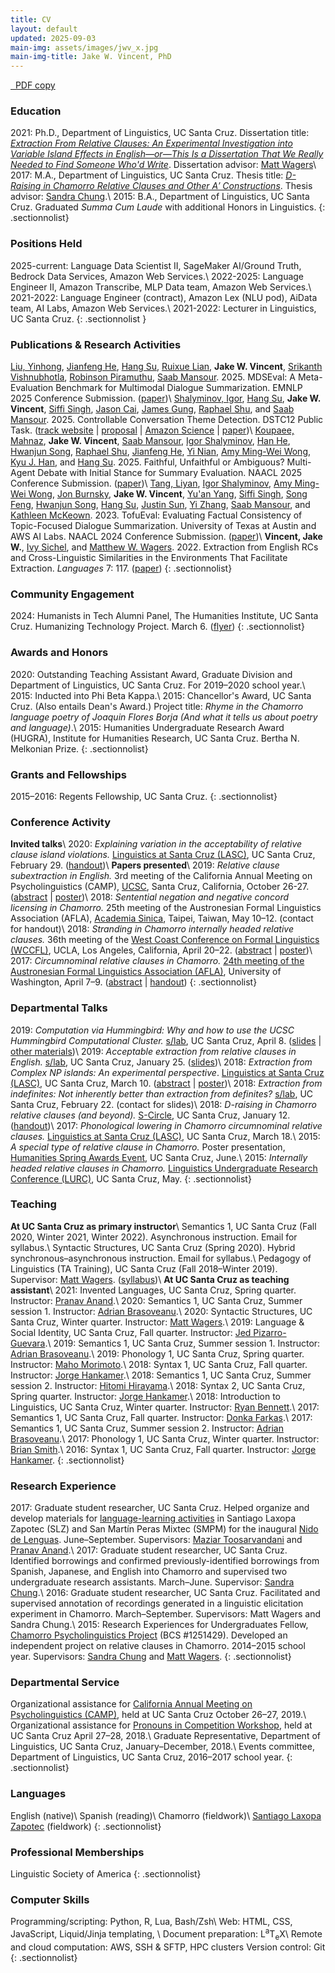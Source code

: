 ```yaml
---
title: CV
layout: default
updated: 2025-09-03
main-img: assets/images/jwv_x.jpg
main-img-title: Jake W. Vincent, PhD
---
```


<div class="buttonspace">
	<a href="assets/documents/jake_vincent_cv.pdf" class="download-pdf a-button"><i class="fa-solid fa-file"></i>&nbsp;&nbsp;PDF copy</a>
</div>

### Education
2021: Ph.D., Department of Linguistics, UC Santa Cruz. Dissertation title: [*Extraction From Relative Clauses: An Experimental Investigation into Variable Island Effects in English—or—This Is a Dissertation That We Really Needed to Find Someone Who'd Write*](https://www.proquest.com/openview/760063f3ff8277bc8b1a19ca3f701e6e/). Dissertation advisor: [Matt Wagers](https://people.ucsc.edu/~mwagers)\\
2017: M.A., Department of Linguistics, UC Santa Cruz. Thesis title: [*D-Raising in Chamorro Relative Clauses and Other A&prime; Constructions*](https://escholarship.org/uc/item/0jq7096r). Thesis advisor: [Sandra Chung](http://people.ucsc.edu/~schung).\\
2015:  B.A., Department of Linguistics, UC Santa Cruz. Graduated *Summa Cum Laude* with additional Honors in Linguistics.
{: .sectionnolist}

### Positions Held
2025-current: Language Data Scientist II, SageMaker AI/Ground Truth, Bedrock Data Services, Amazon Web Services.\\
2022-2025: Language Engineer II, Amazon Transcribe, MLP Data team, Amazon Web Services.\\
2021-2022: Language Engineer (contract), Amazon Lex (NLU pod), AiData team, AI Labs, Amazon Web Services.\\
2021-2022: Lecturer in Linguistics, UC Santa Cruz.
{: .sectionnolist }

### Publications & Research Activities
[Liu, Yinhong](https://yinhongliu.com), [Jianfeng He](https://www.linkedin.com/in/jianfeng-he-5a1b651b7/), [Hang Su](https://www.linkedin.com/in/hang-su-654a5543/), [Ruixue Lian](https://www.linkedin.com/in/ruixue-lian), **Jake W. Vincent**, [Srikanth Vishnubhotla](https://www.linkedin.com/in/srikanth-vishnubhotla), [Robinson Piramuthu](https://www.linkedin.com/in/rpiramuthu), [Saab Mansour](https://www.linkedin.com/in/saabmansour/). 2025. MDSEval: A Meta-Evaluation Benchmark for Multimodal Dialogue Summarization. EMNLP 2025 Conference Submission. ([paper](https://arxiv.org/abs/2510.01659))\\
[Shalyminov, Igor](https://shalyminov.com/), [Hang Su](https://www.linkedin.com/in/hang-su-654a5543/), **Jake W. Vincent**, [Siffi Singh](https://www.linkedin.com/in/siffi/), [Jason Cai](https://www.linkedin.com/in/jasoncai-sea/), [James Gung](https://jgung.github.io/about/), [Raphael Shu](https://www.nlab.ci.i.u-tokyo.ac.jp/~shu/), and [Saab Mansour](https://www.linkedin.com/in/saabmansour/). 2025. Controllable Conversation Theme Detection. DSTC12 Public Task. ([track website](https://github.com/amazon-science/dstc12-controllable-conversational-theme-detection) | [proposal](assets/documents/2025_dstc12_controllable_conversation_theme_detection_proposal.pdf) | [Amazon Science](https://www.amazon.science/publications/controllable-conversational-theme-detection-track-at-dstc-12) | [paper](assets/documents/2025_dstc12_controllable_conversation_theme_detection_paper.pdf))\\
[Koupaee, Mahnaz](https://www3.cs.stonybrook.edu/~mkoupaee/index.html), **Jake W. Vincent**, [Saab Mansour](https://www.linkedin.com/in/saabmansour/), [Igor Shalyminov](https://shalyminov.com/), [Han He](https://www.linkedin.com/in/hankcs/), [Hwanjun Song](https://songhwanjun.github.io/), [Raphael Shu](https://www.nlab.ci.i.u-tokyo.ac.jp/~shu/), [Jianfeng He](https://www.linkedin.com/in/jianfeng-he-5a1b651b7/), [Yi Nian](https://scholar.google.com/citations?hl=en&authuser=1&user=RBTCmEkAAAAJ), [Amy Ming-Wei Wong](https://www.linkedin.com/in/amy-wong-b660b2107/), [Kyu J. Han](https://scholar.google.com/citations?user=fI2kVPIAAAAJ&hl=en), and [Hang Su](https://www.linkedin.com/in/hang-su-654a5543/). 2025. Faithful, Unfaithful or Ambiguous? Multi-Agent Debate with Initial Stance for Summary Evaluation. NAACL 2025 Conference Submission. ([paper](https://arxiv.org/abs/2502.08514))\\
[Tang, Liyan](https://www.tangliyan.com/), [Igor Shalyminov](https://shalyminov.com/), [Amy Ming-Wei Wong](https://www.linkedin.com/in/amy-wong-b660b2107/), [Jon Burnsky](https://jburnsky.github.io/linguist/), **Jake W. Vincent**, [Yu'an Yang](https://yu-an.github.io/), [Siffi Singh](https://www.amazon.science/author/siffi-singh), [Song Feng](https://songfeng.github.io/), [Hwanjun Song](https://songhwanjun.github.io/), [Hang Su](https://www.linkedin.com/in/hang-su-654a5543/), [Justin Sun](https://www.linkedin.com/in/justin-lj-sun/), [Yi Zhang](https://www.linkedin.com/in/yi-zhang-8175392/), [Saab Mansour](https://www.linkedin.com/in/saabmansour/), and [Kathleen McKeown](http://www1.cs.columbia.edu/~kathy/). 2023. TofuEval: Evaluating Factual Consistency of Topic-Focused Dialogue Summarization. University of Texas at Austin and AWS AI Labs. NAACL 2024 Conference Submission. ([paper](https://arxiv.org/abs/2402.13249))\\
**Vincent, Jake W.**, [Ivy Sichel](https://ivysichel.sites.ucsc.edu), and [Matthew W. Wagers](https://people.ucsc.edu/~mwagers). 2022. Extraction from English RCs and Cross-Linguistic Similarities in the Environments That Facilitate Extraction. _Languages_ 7: 117. ([paper](https://doi.org/10.3390/languages7020117))
{: .sectionnolist}

### Community Engagement
2024: Humanists in Tech Alumni Panel, The Humanities Institute, UC Santa Cruz. Humanizing Technology Project. March 6. ([flyer](assets/documents/2024_humanists_in_tech_alumni_panel.pdf))
{: .sectionnolist}

### Awards and Honors
2020: Outstanding Teaching Assistant Award, Graduate Division and Department of Linguistics, UC Santa Cruz. For 2019–2020 school year.\\
2015: Inducted into Phi Beta Kappa.\\
2015: Chancellor's Award, UC Santa Cruz. (Also entails Dean's Award.) Project title: *Rhyme in the Chamorro language poetry of Joaquin Flores Borja (And what it tells us about poetry and language)*.\\
2015: Humanities Undergraduate Research Award (HUGRA), Institute for Humanities Research, UC Santa Cruz. Bertha N. Melkonian Prize.
{: .sectionnolist}

### Grants and Fellowships
2015–2016: Regents Fellowship, UC Santa Cruz.
{: .sectionnolist}

### Conference Activity
**Invited talks**\\
2020: *Explaining variation in the acceptability of relative clause island violations.* [Linguistics at Santa Cruz (LASC)](https://linguistics.ucsc.edu/news-events/conferences/lasc.html), UC Santa Cruz, February 29. ([handout](assets/documents/jwv_lasc2020.pdf))\\
**Papers presented**\\
2019: *Relative clause subextraction in English.* 3rd meeting of the California Annual Meeting on Psycholinguistics (CAMP), [UCSC](https://sites.google.com/view/camp-ucsc/home?authuser=0), Santa Cruz, California, October 26-27. ([abstract](assets/documents/jwv_camp3_abstract.pdf) \| [poster](assets/documents/jwv_camp3_poster.pdf))\\
2018: *Sentential negation and negative concord licensing in Chamorro.* 25th meeting of the Austronesian Formal Linguistics Association (AFLA), [Academia Sinica](https://www.sinica.edu.tw/en), Taipei, Taiwan, May 10–12. (contact for handout)\\
2018: *Stranding in Chamorro internally headed relative clauses.* 36th meeting of the [West Coast Conference on Formal Linguistics (WCCFL)](https://linguistics.ucla.edu/conference/wccfl36/), UCLA, Los Angeles, California, April 20–22. ([abstract](assets/documents/jwv_wccfl36_abstract.pdf) \| [poster](assets/documents/jwv_wccfl36_poster.pdf))\\
2017: *Circumnominal relative clauses in Chamorro.* [24th meeting of the Austronesian Formal Linguistics Association (AFLA)](https://lingconf.com/afla24/), University of Washington, April 7–9. ([abstract](assets/documents/jwv_afla24_abstract.pdf) \| [handout](assets/documents/jwv_afla24_handout.pdf))
{: .sectionnolist}

### Departmental Talks
2019: *Computation via Hummingbird: Why and how to use the UCSC Hummingbird Computational Cluster.* [s/lab](https://sites.google.com/a/ucsc.edu/s-lab/), UC Santa Cruz, April 8. ([slides](assets/documents/jwv_slab_hb.pdf) \| [other materials](hb.html))\\
2019: *Acceptable extraction from relative clauses in English.* [s/lab](https://sites.google.com/a/ucsc.edu/s-lab/), UC Santa Cruz, January 25. ([slides](assets/documents/jwv_rc_subext_slab.pdf))\\
2018: *Extraction from Complex NP islands: An experimental perspective*. [Linguistics at Santa Cruz (LASC)](https://linguistics.ucsc.edu/news-events/conferences/pdfs/LASC%20Programs/lasc-2018.pdf), UC Santa Cruz, March 10. ([abstract](assets/documents/jwv_lasc2018_abstract.pdf) \| [poster](assets/documents/jwv_lasc2018_poster.pdf))\\
2018: *Extraction from indefinites: Not inherently better than extraction from definites?* [s/lab](https://sites.google.com/a/ucsc.edu/s-lab/), UC Santa Cruz, February 22. (contact for slides)\\
2018: *D-raising in Chamorro relative clauses (and beyond).* [S-Circle](https://sites.google.com/view/ucsc-scircle/home), UC Santa Cruz, January 12. ([handout](assets/documents/jwv_s-circle.pdf))\\
2017: *Phonological lowering in Chamorro circumnominal relative clauses.* [Linguistics at Santa Cruz (LASC)](https://linguistics.ucsc.edu/news-events/conferences/pdfs/LASC%20Programs/LASC-2017.pdf), UC Santa Cruz, March 18.\\
2015: *A special type of relative clause in Chamorro.* Poster presentation, [Humanities Spring Awards Event](https://thi.ucsc.edu/past-fellows/hugra-recipients/#h1415), UC Santa Cruz, June.\\
2015: *Internally headed relative clauses in Chamorro.* [Linguistics Undergraduate Research Conference (LURC)](https://linguistics.ucsc.edu/news-events/conferences/pdfs/LURC%20Programs/LURC-2015.pdf), UC Santa Cruz, May.
{: .sectionnolist}

### Teaching
**At UC Santa Cruz as primary instructor**\\
Semantics 1, UC Santa Cruz (Fall 2020, Winter 2021, Winter 2022). Asynchronous instruction. Email for syllabus.\\
Syntactic Structures, UC Santa Cruz (Spring 2020). Hybrid synchronous–asynchronous instruction. Email for syllabus.\\
Pedagogy of Linguistics (TA Training), UC Santa Cruz (Fall 2018–Winter 2019). Supervisor: [Matt Wagers](https://people.ucsc.edu/~mwagers). ([syllabus](assets/documents/ling240_syllabus.pdf))\\
**At UC Santa Cruz as teaching assistant**\\
2021: Invented Languages, UC Santa Cruz, Spring quarter. Instructor: [Pranav Anand](https://people.ucsc.edu/~panand).\\
2020: Semantics 1, UC Santa Cruz, Summer session 1. Instructor: [Adrian Brasoveanu](https://people.ucsc.edu/~abrsvn).\\
2020: Syntactic Structures, UC Santa Cruz, Winter quarter. Instructor: [Matt Wagers](https://people.ucsc.edu/~mwagers).\\
2019: Language & Social Identity, UC Santa Cruz, Fall quarter. Instructor: [Jed Pizarro-Guevara](https://people.ucsc.edu/~jpguevar).\\
2019: Semantics 1, UC Santa Cruz, Summer session 1. Instructor: [Adrian Brasoveanu](https://people.ucsc.edu/~abrsvn).\\
2019: Phonology 1, UC Santa Cruz, Spring quarter. Instructor: [Maho Morimoto](https://people.ucsc.edu/~mamorimo).\\
2018: Syntax 1, UC Santa Cruz, Fall quarter. Instructor: [Jorge Hankamer](http://babel.ucsc.edu/~hank).\\
2018: Semantics 1, UC Santa Cruz, Summer session 2. Instructor: [Hitomi Hirayama](https://hhirayam.wordpress.com).\\
2018: Syntax 2, UC Santa Cruz, Spring quarter. Instructor: [Jorge Hankamer](http://babel.ucsc.edu/~hank).\\
2018: Introduction to Linguistics, UC Santa Cruz, Winter quarter. Instructor: [Ryan Bennett](https://people.ucsc.edu/~rbennett).\\
2017: Semantics 1, UC Santa Cruz, Fall quarter. Instructor: [Donka Farkas](https://people.ucsc.edu/~farkas).\\
2017: Semantics 1, UC Santa Cruz, Summer session 2. Instructor: [Adrian Brasoveanu](https://people.ucsc.edu/~abrsvn/).\\
2017: Phonology 1, UC Santa Cruz, Winter quarter. Instructor: [Brian Smith](https://brianwilliamsmith.github.io).\\
2016: Syntax 1, UC Santa Cruz, Fall quarter. Instructor: [Jorge Hankamer](http://babel.ucsc.edu/~hank).
{: .sectionnolist}

### Research Experience
2017: Graduate student researcher, UC Santa Cruz. Helped organize and develop materials for [language-learning activities](images/loteria_boards.jpg) in Santiago Laxopa Zapotec (SLZ) and San Mart&iacute;n Peras Mixtec (SMPM) for the inaugural [Nido de Lenguas](http://wlma.ucsc.edu/nido-de-lenguas.html). June–September. Supervisors: [Maziar Toosarvandani](https://people.ucsc.edu/~mtoosarv) and [Pranav Anand](https://people.ucsc.edu/~panand).\\
2017: Graduate student researcher, UC Santa Cruz. Identified borrowings and confirmed previously-identified borrowings from Spanish, Japanese, and English into Chamorro and supervised two undergraduate research assistants. March–June. Supervisor: [Sandra Chung](https://people.ucsc.edu/~schung).\\
2016: Graduate student researcher, UC Santa Cruz. Facilitated and supervised annotation of recordings generated in a linguistic elicitation experiment in Chamorro. March–September. Supervisors: Matt Wagers and Sandra Chung.\\
2015: Research Experiences for Undergraduates Fellow, [Chamorro Psycholinguistics Project](http://chamorro.sites.ucsc.edu) (BCS #1251429). Developed an independent project on relative clauses in Chamorro. 2014–2015 school year. Supervisors: [Sandra Chung](http://people.ucsc.edu/~schung) and [Matt Wagers](http://people.ucsc.edu/~mwagers).
{: .sectionnolist}

### Departmental Service
Organizational assistance for [California Annual Meeting on Psycholinguistics (CAMP)](https://sites.google.com/view/camp-ucsc), held at UC Santa Cruz October 26–27, 2019.\\
Organizational assistance for [Pronouns in Competition Workshop](https://sites.google.com/ucsc.edu/pronounsincompetition/home?authuser=0), held at UC Santa Cruz April 27–28, 2018.\\
Graduate Representative, Department of Linguistics, UC Santa Cruz, January–December, 2018.\\
Events committee, Department of Linguistics, UC Santa Cruz, 2016–2017 school year.
{: .sectionnolist}

### Languages
English (native)\\
Spanish (reading)\\
Chamorro (fieldwork)\\
[Santiago Laxopa Zapotec](http://zapotec.ucsc.edu/slz/) (fieldwork)
{: .sectionnolist}

### Professional Memberships
Linguistic Society of America
{: .sectionnolist}

### Computer Skills
Programming/scripting: Python, R, Lua, Bash/Zsh\\
Web: HTML, CSS, JavaScript, Liquid/Jinja templating, \\
Document preparation: <span class="latex">L<sup>a</sup>T<sub>e</sub>X</span>\\
Remote and cloud computation: AWS, SSH & SFTP, HPC clusters
Version control: Git
{: .sectionnolist}

